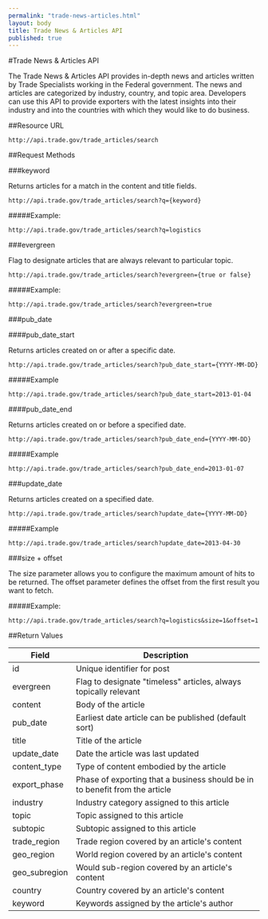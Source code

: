 ```yaml
---
permalink: "trade-news-articles.html"
layout: body
title: Trade News & Articles API
published: true
---
```


#Trade News & Articles API

The Trade News & Articles API provides in-depth news and articles written by Trade Specialists working in the Federal government.  The news and articles are categorized by industry, country, and topic area.  Developers can use this API to provide exporters with the latest insights into their industry and into the countries with which they would like to do business.

##Resource URL

    http://api.trade.gov/trade_articles/search

##Request Methods

###keyword

Returns articles for a match in the content and title fields.

    http://api.trade.gov/trade_articles/search?q={keyword}

#####Example:

    http://api.trade.gov/trade_articles/search?q=logistics

###evergreen

Flag to designate articles that are always relevant to particular topic.

    http://api.trade.gov/trade_articles/search?evergreen={true or false}

#####Example:

    http://api.trade.gov/trade_articles/search?evergreen=true

###pub_date

####pub_date_start

Returns articles created on or after a specific date.

    http://api.trade.gov/trade_articles/search?pub_date_start={YYYY-MM-DD}

#####Example

    http://api.trade.gov/trade_articles/search?pub_date_start=2013-01-04

####pub_date_end

Returns articles created on or before a specified date.

    http://api.trade.gov/trade_articles/search?pub_date_end={YYYY-MM-DD}

#####Example

    http://api.trade.gov/trade_articles/search?pub_date_end=2013-01-07

###update_date

Returns articles created on a specified date.

    http://api.trade.gov/trade_articles/search?update_date={YYYY-MM-DD}

#####Example

    http://api.trade.gov/trade_articles/search?update_date=2013-04-30

###size + offset

The size parameter allows you to configure the maximum amount of hits to be returned. The offset parameter defines the offset from the first result you want to fetch.

#####Example:

    http://api.trade.gov/trade_articles/search?q=logistics&size=1&offset=1
    
##Return Values

| Field             | Description                                                     |
| ----------------- | --------------------------------------------------------------- |
| id                | Unique identifier for post                                      |
| evergreen | Flag to designate "timeless" articles, always topically relevant |
| content	| Body of the article |
| pub_date | Earliest date article can be published (default sort) |
| title | Title of the article |
| update_date | Date the article was last updated |
| content_type | Type of content embodied by the article |
| export_phase | Phase of exporting that a business should be in to benefit from the article |
| industry | Industry category assigned to this article |
| topic | Topic assigned to this article |
| subtopic | Subtopic assigned to this article |
| trade_region | Trade region covered by an article's content |
| geo_region | World region covered by an article's content |
| geo_subregion | Would sub-region covered by an article's content |
| country | Country covered by an article's content |
| keyword | Keywords assigned by the article's author |
